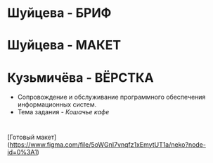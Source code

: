 # Шуйцева - БРИФ
# Шуйцева - МАКЕТ
# Кузьмичёва - ВЁРСТКА
- Сопровождение и обслуживание программного обеспечения информационных систем.
- Тема задания - *Кошачье кафе*
#
[Готовый макет] (https://www.figma.com/file/5oWGnI7vnqfz1xEmytUT1a/neko?node-id=0%3A1)
